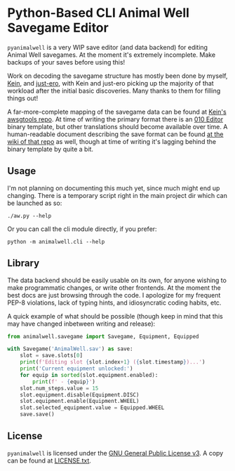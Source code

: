 Python-Based CLI Animal Well Savegame Editor
============================================

`pyanimalwell` is a very WIP save editor (and data backend) for editing
Animal Well savegames.  At the moment it's extremely incomplete.  Make
backups of your saves before using this!

Work on decoding the savegame structure has mostly been done by myself,
[Kein](https://github.com/Kein/), and [just-ero](https://github.com/just-ero),
with Kein and just-ero picking up the majority of that workload after the
initial basic discoveries.  Many thanks to them for filling things out!

A far-more-complete mapping of the savegame data can be found at
[Kein's awsgtools repo](https://github.com/Kein/awsgtools).  At time of
writing the primary format there is an
[010 Editor](https://www.sweetscape.com/010editor/) binary template,
but other translations should become available over time.  A
human-readable document describing the save format can be found [at the wiki
of that repo](https://github.com/Kein/awsgtools/wiki/Format-Description)
as well, though at time of writing it's lagging behind the binary
template by quite a bit.

Usage
-----

I'm not planning on documenting this much yet, since much might end up
changing.  There is a temporary script right in the main project dir
which can be launched as so:

    ./aw.py --help

Or you can call the cli module directly, if you prefer:

    python -m animalwell.cli --help

Library
-------

The data backend should be easily usable on its own, for anyone wishing
to make programmatic changes, or write other frontends.  At the moment
the best docs are just browsing through the code.  I apologize for my
frequent PEP-8 violations, lack of typing hints, and idiosyncratic
coding habits, etc.

A quick example of what should be possible (though keep in mind that
this may have changed inbetween writing and release):

```py
from animalwell.savegame import Savegame, Equipment, Equipped

with Savegame('AnimalWell.sav') as save:
    slot = save.slots[0]
    print(f'Editing slot {slot.index+1} ({slot.timestamp})...')
    print('Current equipment unlocked:')
    for equip in sorted(slot.equipment.enabled):
        print(f' - {equip}')
    slot.num_steps.value = 15
    slot.equipment.disable(Equipment.DISC)
    slot.equipment.enable(Equipment.WHEEL)
    slot.selected_equipment.value = Equipped.WHEEL
    save.save()
```

License
-------

`pyanimalwell` is licensed under the [GNU General Public License v3](https://www.gnu.org/licenses/gpl-3.0.en.html).
A copy can be found at [LICENSE.txt](LICENSE.txt).


